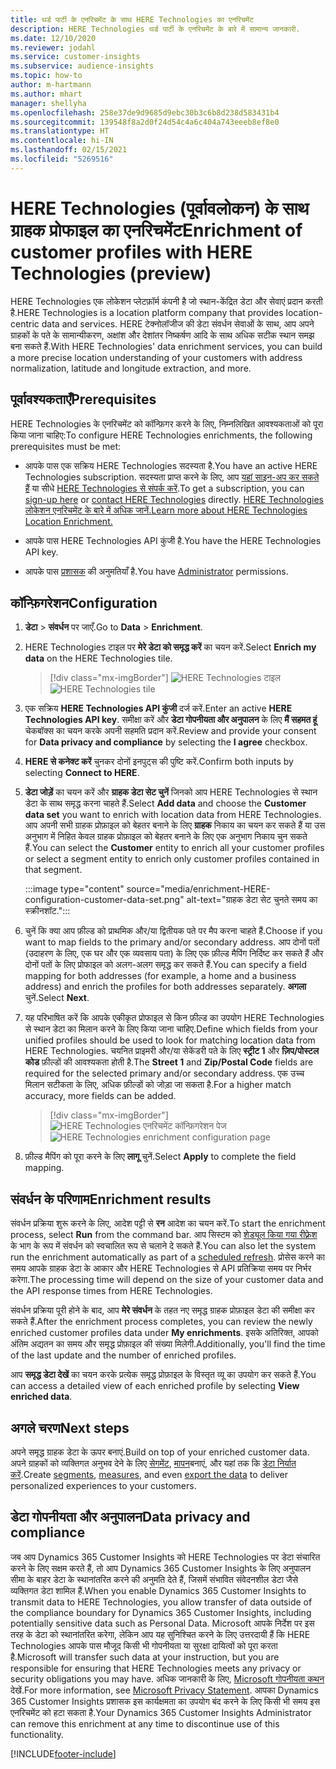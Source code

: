 ```yaml
---
title: थर्ड पार्टी के एनरिचमेंट के साथ HERE Technologies का एनरिचमेंट
description: HERE Technologies थर्ड पार्टी के एनरिचमेंट के बारे में सामान्य जानकारी.
ms.date: 12/10/2020
ms.reviewer: jodahl
ms.service: customer-insights
ms.subservice: audience-insights
ms.topic: how-to
author: m-hartmann
ms.author: mhart
manager: shellyha
ms.openlocfilehash: 258e37de9d9685d9ebc30b3c6b8d238d583431b4
ms.sourcegitcommit: 139548f8a2d0f24d54c4a6c404a743eeeb8ef8e0
ms.translationtype: HT
ms.contentlocale: hi-IN
ms.lasthandoff: 02/15/2021
ms.locfileid: "5269516"
---
```

# <a name="enrichment-of-customer-profiles-with-here-technologies-preview"></a><span data-ttu-id="524d4-103">HERE Technologies (पूर्वावलोकन) के साथ ग्राहक प्रोफाइल का एनरिचमेंट</span><span class="sxs-lookup"><span data-stu-id="524d4-103">Enrichment of customer profiles with HERE Technologies (preview)</span></span>

<span data-ttu-id="524d4-104">HERE Technologies एक लोकेशन प्लेटफ़ॉर्म कंपनी है जो स्थान-केंद्रित डेटा और सेवाएं प्रदान करती है.</span><span class="sxs-lookup"><span data-stu-id="524d4-104">HERE Technologies is a location platform company that provides location-centric data and services.</span></span> <span data-ttu-id="524d4-105">HERE टेक्नोलॉजीज की डेटा संवर्धन सेवाओं के साथ, आप अपने ग्राहकों के पते के सामान्यीकरण, अक्षांश और देशांतर निष्कर्षण आदि के साथ अधिक सटीक स्थान समझ बना सकते हैं.</span><span class="sxs-lookup"><span data-stu-id="524d4-105">With HERE Technologies' data enrichment services, you can build a more precise location understanding of your customers with address normalization, latitude and longitude extraction, and more.</span></span>

## <a name="prerequisites"></a><span data-ttu-id="524d4-106">पूर्वावश्यकताएँ</span><span class="sxs-lookup"><span data-stu-id="524d4-106">Prerequisites</span></span>

<span data-ttu-id="524d4-107">HERE Technologies के एनरिचमेंट को कॉन्फ़िगर करने के लिए, निम्नलिखित आवश्यकताओं को पूरा किया जाना चाहिए:</span><span class="sxs-lookup"><span data-stu-id="524d4-107">To configure HERE Technologies enrichments, the following prerequisites must be met:</span></span>

- <span data-ttu-id="524d4-108">आपके पास एक सक्रिय HERE Technologies सदस्यता है.</span><span class="sxs-lookup"><span data-stu-id="524d4-108">You have an active HERE Technologies subscription.</span></span> <span data-ttu-id="524d4-109">सदस्यता प्राप्त करने के लिए, आप [यहां साइन-अप कर सकते हैं](https://developer.here.com/sign-up?utm_medium=referral&utm_source=Microsoft-Dynamics-CI&create=Freemium-Basic) या सीधे [HERE Technologies से संपर्क करें](https://developer.here.com/help?utm_medium=referral&utm_source=Microsoft-Dynamics-CI#how-can-we-help-you).</span><span class="sxs-lookup"><span data-stu-id="524d4-109">To get a subscription, you can [sign-up here](https://developer.here.com/sign-up?utm_medium=referral&utm_source=Microsoft-Dynamics-CI&create=Freemium-Basic) or [contact HERE Technologies](https://developer.here.com/help?utm_medium=referral&utm_source=Microsoft-Dynamics-CI#how-can-we-help-you) directly.</span></span> [<span data-ttu-id="524d4-110">HERE Technologies लोकेशन एनरिचमेंट के बारे में अधिक जानें.</span><span class="sxs-lookup"><span data-stu-id="524d4-110">Learn more about HERE Technologies Location Enrichment.</span></span>](https://developer.here.com/location-enrichment?cid=Dev-MicrosoftDynamics-DB-0-Dev-&utm_source=MicrosoftDynamics&utm_medium=referral&utm_campaign=Online_Dev_ReferralMicrosoft)

- <span data-ttu-id="524d4-111">आपके पास HERE Technologies API कुंजी है.</span><span class="sxs-lookup"><span data-stu-id="524d4-111">You have the HERE Technologies API key.</span></span>

- <span data-ttu-id="524d4-112">आपके पास [प्रशासक](permissions.md#administrator) की अनुमतियाँ है.</span><span class="sxs-lookup"><span data-stu-id="524d4-112">You have [Administrator](permissions.md#administrator) permissions.</span></span>

## <a name="configuration"></a><span data-ttu-id="524d4-113">कॉन्फ़िगरेशन</span><span class="sxs-lookup"><span data-stu-id="524d4-113">Configuration</span></span>

1. <span data-ttu-id="524d4-114">**डेटा** > **संवर्धन** पर जाएँ.</span><span class="sxs-lookup"><span data-stu-id="524d4-114">Go to **Data** > **Enrichment**.</span></span>

1. <span data-ttu-id="524d4-115">HERE Technologies टाइल पर **मेरे डेटा को समृद्ध करें** का चयन करें.</span><span class="sxs-lookup"><span data-stu-id="524d4-115">Select **Enrich my data** on the HERE Technologies tile.</span></span>

   > [!div class="mx-imgBorder"]
   > <span data-ttu-id="524d4-116">![HERE Technologies टाइल](media/HERE-tile.png "HERE Technologies टाइल")</span><span class="sxs-lookup"><span data-stu-id="524d4-116">![HERE Technologies tile](media/HERE-tile.png "HERE Technologies tile")</span></span>

1. <span data-ttu-id="524d4-117">एक सक्रिय **HERE Technologies API कुंजी** दर्ज करें.</span><span class="sxs-lookup"><span data-stu-id="524d4-117">Enter an active **HERE Technologies API key**.</span></span> <span data-ttu-id="524d4-118">समीक्षा करें और **डेटा गोपनीयता और अनुपालन** के लिए **मैं सहमत हूं** चेकबॉक्स का चयन करके अपनी सहमति प्रदान करें.</span><span class="sxs-lookup"><span data-stu-id="524d4-118">Review and provide your consent for **Data privacy and compliance** by selecting the **I agree** checkbox.</span></span> 

1. <span data-ttu-id="524d4-119">**HERE से कनेक्ट करें** चुनकर दोनों इनपुट्स की पुष्टि करें.</span><span class="sxs-lookup"><span data-stu-id="524d4-119">Confirm both inputs by selecting **Connect to HERE**.</span></span>

1.  <span data-ttu-id="524d4-120">**डेटा जोड़ें** का चयन करें और **ग्राहक डेटा सेट चुनें** जिनको आप HERE Technologies से स्थान डेटा के साथ समृद्ध करना चाहते हैं.</span><span class="sxs-lookup"><span data-stu-id="524d4-120">Select **Add data** and choose the **Customer data set** you want to enrich with location data from HERE Technologies.</span></span> <span data-ttu-id="524d4-121">आप अपनी सभी ग्राहक प्रोफ़ाइल को बेहतर बनाने के लिए **ग्राहक** निकाय का चयन कर सकते हैं या उस अनुभाग में निहित केवल ग्राहक प्रोफ़ाइल को बेहतर बनाने के लिए एक अनुभाग निकाय चुन सकते हैं.</span><span class="sxs-lookup"><span data-stu-id="524d4-121">You can select the **Customer** entity to enrich all your customer profiles or select a segment entity to enrich only customer profiles contained in that segment.</span></span>

    :::image type="content" source="media/enrichment-HERE-configuration-customer-data-set.png" alt-text="ग्राहक डेटा सेट चुनते समय का स्क्रीनशॉट.":::

1. <span data-ttu-id="524d4-123">चुनें कि क्या आप फ़ील्ड को प्राथमिक और/या द्वितीयक पते पर मैप करना चाहते हैं.</span><span class="sxs-lookup"><span data-stu-id="524d4-123">Choose if you want to map fields to the primary and/or secondary address.</span></span> <span data-ttu-id="524d4-124">आप दोनों पतों (उदाहरण के लिए, एक घर और एक व्यवसाय पता) के लिए एक फ़ील्ड मैपिंग निर्दिष्ट कर सकते हैं और दोनों पतों के लिए प्रोफाइल को अलग-अलग समृद्ध कर सकते हैं.</span><span class="sxs-lookup"><span data-stu-id="524d4-124">You can specify a field mapping for both addresses (for example, a home and a business address) and enrich the profiles for both addresses separately.</span></span> <span data-ttu-id="524d4-125">**अगला** चुनें.</span><span class="sxs-lookup"><span data-stu-id="524d4-125">Select **Next**.</span></span>

1. <span data-ttu-id="524d4-126">यह परिभाषित करें कि आपके एकीकृत प्रोफाइल से किन फ़ील्ड का उपयोग HERE Technologies से स्थान डेटा का मिलान करने के लिए किया जाना चाहिए.</span><span class="sxs-lookup"><span data-stu-id="524d4-126">Define which fields from your unified profiles should be used to look for matching location data from HERE Technologies.</span></span> <span data-ttu-id="524d4-127">चयनित प्राइमरी और/या सेकेंडरी पते के लिए **स्ट्रीट 1** और **ज़िप/पोस्टल कोड** फ़ील्डों की आवश्यकता होती है.</span><span class="sxs-lookup"><span data-stu-id="524d4-127">The **Street 1** and **Zip/Postal Code** fields are required for the selected primary and/or secondary address.</span></span> <span data-ttu-id="524d4-128">एक उच्च मिलान सटीकता के लिए, अधिक फ़ील्डों को जोड़ा जा सकता है.</span><span class="sxs-lookup"><span data-stu-id="524d4-128">For a higher match accuracy, more fields can be added.</span></span>

   > [!div class="mx-imgBorder"]
   > <span data-ttu-id="524d4-129">![HERE Technologies एनरिचमेंट कॉन्फ़िगरेशन पेज](media/enrichment-HERE-configuration.png "HERE Technologies एनरिचमेंट कॉन्फिगरेशन पेज")</span><span class="sxs-lookup"><span data-stu-id="524d4-129">![HERE Technologies enrichment configuration page](media/enrichment-HERE-configuration.png "HERE Technologies enrichment configuration page")</span></span>

1. <span data-ttu-id="524d4-130">फ़ील्ड मैपिंग को पूरा करने के लिए **लागू** चुनें.</span><span class="sxs-lookup"><span data-stu-id="524d4-130">Select **Apply** to complete the field mapping.</span></span>

## <a name="enrichment-results"></a><span data-ttu-id="524d4-131">संवर्धन के परिणाम</span><span class="sxs-lookup"><span data-stu-id="524d4-131">Enrichment results</span></span>

<span data-ttu-id="524d4-132">संवर्धन प्रक्रिया शुरू करने के लिए, आदेश पट्टी से **रन** आदेश का चयन करें.</span><span class="sxs-lookup"><span data-stu-id="524d4-132">To start the enrichment process, select **Run** from the command bar.</span></span> <span data-ttu-id="524d4-133">आप सिस्टम को [शेड्यूल किया गया रीफ़्रेश](system.md#schedule-tab) के भाग के रूप में संवर्धन को स्वचालित रूप से चलाने दे सकते हैं.</span><span class="sxs-lookup"><span data-stu-id="524d4-133">You can also let the system run the enrichment automatically as part of a [scheduled refresh](system.md#schedule-tab).</span></span> <span data-ttu-id="524d4-134">प्रोसेस करने का समय आपके ग्राहक डेटा के आकार और HERE Technologies से API प्रतिक्रिया समय पर निर्भर करेगा.</span><span class="sxs-lookup"><span data-stu-id="524d4-134">The processing time will depend on the size of your customer data and the API response times from HERE Technologies.</span></span>

<span data-ttu-id="524d4-135">संवर्धन प्रक्रिया पूरी होने के बाद, आप **मेरे संवर्धन** के तहत नए समृद्ध ग्राहक प्रोफ़ाइल डेटा की समीक्षा कर सकते हैं.</span><span class="sxs-lookup"><span data-stu-id="524d4-135">After the enrichment process completes, you can review the newly enriched customer profiles data under **My enrichments**.</span></span> <span data-ttu-id="524d4-136">इसके अतिरिक्त, आपको अंतिम अद्यतन का समय और समृद्ध प्रोफ़ाइल की संख्या मिलेगी.</span><span class="sxs-lookup"><span data-stu-id="524d4-136">Additionally, you'll find the time of the last update and the number of enriched profiles.</span></span>

<span data-ttu-id="524d4-137">आप **समृद्ध डेटा देखें** का चयन करके प्रत्येक समृद्ध प्रोफ़ाइल के विस्तृत व्यू का उपयोग कर सकते हैं.</span><span class="sxs-lookup"><span data-stu-id="524d4-137">You can access a detailed view of each enriched profile by selecting **View enriched data**.</span></span>

## <a name="next-steps"></a><span data-ttu-id="524d4-138">अगले चरण</span><span class="sxs-lookup"><span data-stu-id="524d4-138">Next steps</span></span>

<span data-ttu-id="524d4-139">अपने समृद्ध ग्राहक डेटा के ऊपर बनाएं.</span><span class="sxs-lookup"><span data-stu-id="524d4-139">Build on top of your enriched customer data.</span></span> <span data-ttu-id="524d4-140">अपने ग्राहकों को व्यक्तिगत अनुभव देने के लिए [सेगमेंट](segments.md), [मापन](measures.md)बनाएं, और यहां तक कि [डेटा निर्यात करें](export-destinations.md).</span><span class="sxs-lookup"><span data-stu-id="524d4-140">Create [segments](segments.md), [measures](measures.md), and even [export the data](export-destinations.md) to deliver personalized experiences to your customers.</span></span>

## <a name="data-privacy-and-compliance"></a><span data-ttu-id="524d4-141">डेटा गोपनीयता और अनुपालन</span><span class="sxs-lookup"><span data-stu-id="524d4-141">Data privacy and compliance</span></span>

<span data-ttu-id="524d4-142">जब आप Dynamics 365 Customer Insights को HERE Technologies पर डेटा संचारित करने के लिए सक्षम करते हैं, तो आप Dynamics 365 Customer Insights के लिए अनुपालन सीमा के बाहर डेटा के स्थानांतरित करने की अनुमति देते हैं, जिसमें संभावित संवेदनशील डेटा जैसे व्यक्तिगत डेटा शामिल हैं.</span><span class="sxs-lookup"><span data-stu-id="524d4-142">When you enable Dynamics 365 Customer Insights to transmit data to HERE Technologies, you allow transfer of data outside of the compliance boundary for Dynamics 365 Customer Insights, including potentially sensitive data such as Personal Data.</span></span> <span data-ttu-id="524d4-143">Microsoft आपके निर्देश पर इस तरह के डेटा को स्थानांतरित करेगा, लेकिन आप यह सुनिश्चित करने के लिए उत्तरदायी हैं कि HERE Technologies आपके पास मौजूद किसी भी गोपनीयता या सुरक्षा दायित्वों को पूरा करता है.</span><span class="sxs-lookup"><span data-stu-id="524d4-143">Microsoft will transfer such data at your instruction, but you are responsible for ensuring that HERE Technologies meets any privacy or security obligations you may have.</span></span> <span data-ttu-id="524d4-144">अधिक जानकारी के लिए, [Microsoft गोपनीयता कथन](https://go.microsoft.com/fwlink/?linkid=396732) देखें.</span><span class="sxs-lookup"><span data-stu-id="524d4-144">For more information, see [Microsoft Privacy Statement](https://go.microsoft.com/fwlink/?linkid=396732).</span></span>
<span data-ttu-id="524d4-145">आपका Dynamics 365 Customer Insights प्रशासक इस कार्यक्षमता का उपयोग बंद करने के लिए किसी भी समय इस एनरिचमेंट को हटा सकता है.</span><span class="sxs-lookup"><span data-stu-id="524d4-145">Your Dynamics 365 Customer Insights Administrator can remove this enrichment at any time to discontinue use of this functionality.</span></span>


[!INCLUDE[footer-include](../includes/footer-banner.md)]